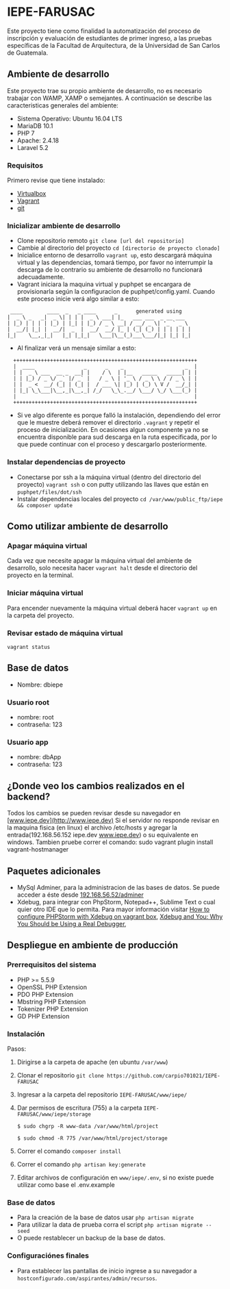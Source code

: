 # IEPE-FARUSAC
Este proyecto tiene como finalidad la automatización del proceso de inscripción y evaluación de estudiantes de primer ingreso, a las pruebas específicas de la Facultad de Arquitectura, de la Universidad de San Carlos de Guatemala.

## Ambiente de desarrollo
Este proyecto trae su propio ambiente de desarrollo, no es necesario trabajar con WAMP, XAMP o semejantes. A continuación se describe las caracteristicas generales del ambiente:
- Sistema Operativo: Ubuntu 16.04 LTS
- MariaDB 10.1
- PHP 7
- Apache: 2.4.18
- Laravel 5.2

### Requisitos
Primero revise que tiene instalado:

- [Virtualbox](https://www.virtualbox.org/wiki/Downloads)
- [Vagrant](http://www.vagrantup.com/downloads.html)
- [git](http://git-scm.com/downloads)

### Inicializar ambiente de desarrollo
- Clone repositorio remoto `git clone [url del repositorio]`
- Cambie al directorio del proyecto `cd [directorio de proyecto clonado]`
- Inicialice entorno de desarrollo `vagrant up`, esto descargará máquina virtual
y las dependencias, tomará tiempo, por favor no interrumpir la descarga de lo
contrario su ambiente de desarrollo no funcionará adecuadamente.
- Vagrant iniciara la maquina virtual y puphpet se encargara de provisionarla según la configuracion de puphpet/config.yaml. Cuando este proceso inicie verá algo similar a esto:
```
 ____        ____  _   _ ____      _      generated using
|  _ \ _   _|  _ \| | | |  _ \ ___| |_   ___ ___  _ __ ___
| |_) | | | | |_) | |_| | |_) / _ \ __| / __/ _ \| '_ ` _ \
|  __/| |_| |  __/|  _  |  __/  __/ |_ | (_| (_) | | | | | |
|_|    \__,_|_|   |_| |_|_|   \___|\__(_)___\___/|_| |_| |_|
```
- Al finalizar verá un mensaje similar a esto:
```
  ++++++++++++++++++++++++++++++++++++++++++++++++++++++++++++
  |  ____                _      _    _                    _  |
  | |  _ \ ___  __ _  __| |    / \  | |__   _____   _____| | |
  | | |_) / _ \/ _` |/ _` |   / _ \ | '_ \ / _ \ \ / / _ \ | |
  | |  _ <  __/ (_| | (_| |  / ___ \| |_) | (_) \ V /  __/_| |
  | |_| \_\___|\__,_|\__,_| /_/   \_\_.__/ \___/ \_/ \___(_) |
  |                                                          |
  ++++++++++++++++++++++++++++++++++++++++++++++++++++++++++++
```
- Si ve algo diferente es porque falló la instalación, dependiendo del error que le muestre deberá remover el directorio
`.vagrant` y repetir el proceso de inicialización. En ocasiones algun componente ya no se encuentra disponible para sud descarga
en la ruta especificada, por lo que puede continuar con el proceso y descargarlo posteriormente.


### Instalar dependencias de proyecto
- Conectarse por ssh a la máquina virtual (dentro del directorio del proyecto) `vagrant ssh` o con putty utilizando las llaves que están en `puphpet/files/dot/ssh`
- Instalar dependencias locales del proyecto `cd /var/www/public_ftp/iepe && composer update`

## Como utilizar ambiente de desarrollo

### Apagar máquina virtual
Cada vez que necesite apagar la máquina virtual del ambiente de desarrollo, solo
necesita hacer `vagrant halt` desde el directorio del proyecto en la terminal.

### Iniciar máquina virtual
Para encender nuevamente la máquina virtual deberá hacer `vagrant up` en la carpeta
del proyecto.

### Revisar estado de máquina virtual
`vagrant status`

## Base de datos
- Nombre: dbiepe

### Usuario root
- nombre: root
- contraseña: 123

### Usuario app
- nombre: dbApp
- contraseña: 123

## ¿Donde veo los cambios realizados en el backend?
Todos los cambios se pueden revisar desde su navegador en [www.iepe.dev](http://www.iepe.dev)
Si el servidor no responde revisar en la maquina fisica (en linux) el archivo /etc/hosts y agregar la entrada(192.168.56.152 iepe.dev www.iepe.dev) o su equivalente en windows. Tambien pruebe correr el comando: sudo vagrant plugin install vagrant-hostmanager

## Paquetes adicionales
- MySql Adminer, para la administracion de las bases de datos. Se puede acceder a éste desde [192.168.56.52/adminer](http://192.168.56.152/adminer)
- Xdebug, para integrar con PhpStorm, Notepad++, Sublime Text o cual quier otro IDE que lo permita. Para mayor información
visitar [How to configure PHPStorm with Xdebug on vagrant box](http://www.sitepoint.com/install-xdebug-phpstorm-vagrant/),
[Xdebug and You: Why You Should be Using a Real Debugger](https://jtreminio.com/2012/07/xdebug-and-you-why-you-should-be-using-a-real-debugger),

## Despliegue en ambiente de producción

### Prerrequisitos del sistema

- PHP >= 5.5.9
- OpenSSL PHP Extension
- PDO PHP Extension
- Mbstring PHP Extension
- Tokenizer PHP Extension
- GD PHP Extension

### Instalación
Pasos:
1. Dirigirse a la carpeta de apache (en ubuntu `/var/www`)

2. Clonar el repositorio `git clone https://github.com/carpio701021/IEPE-FARUSAC`

3. Ingresar a la carpeta del repositorio `IEPE-FARUSAC/www/iepe/`

4. Dar permisos de escritura (755) a la carpeta `IEPE-FARUSAC/www/iepe/storage` 

    `$ sudo chgrp -R www-data /var/www/html/project`
    
    `$ sudo chmod -R 775 /var/www/html/project/storage`
    
5. Correr el comando `composer install`

6. Correr el comando `php artisan key:generate`

7. Editar archivos de configuración en `www/iepe/.env`, si no existe puede utilizar como base el .env.example


### Base de datos
- Para la creación de la base de datos usar `php artisan migrate`
- Para utilizar la data de prueba corra el script `php artisan migrate --seed`
- O puede restablecer un backup de la base de datos.

### Configuraciónes finales
- Para establecer las pantallas de inicio ingrese a su navegador a
`hostconfigurado.com/aspirantes/admin/recursos`.
